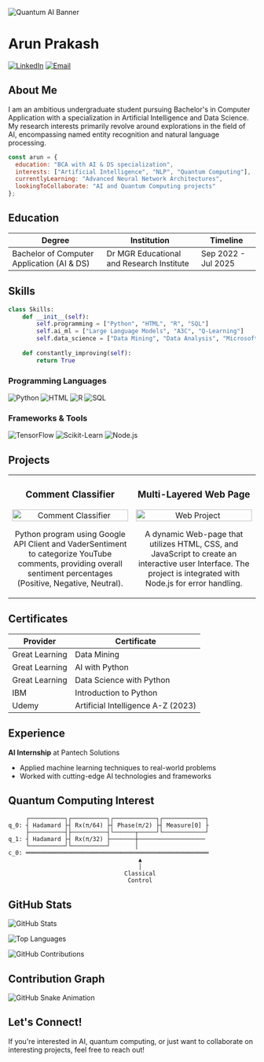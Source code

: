![Quantum AI Banner](./quantum-ai-banner.svg)

# Arun Prakash

[![LinkedIn](https://img.shields.io/badge/LinkedIn-Connect-blue?style=flat-square&logo=linkedin)](https://www.linkedin.com/in/arun-prakash-s-739881230/)
[![Email](https://img.shields.io/badge/Email-Contact-red?style=flat-square&logo=gmail)](mailto:arunsabapathi@outlook.com)

## About Me

I am an ambitious undergraduate student pursuing Bachelor's in Computer Application with a specialization in Artificial Intelligence and Data Science. My research interests primarily revolve around explorations in the field of AI, encompassing named entity recognition and natural language processing.

```javascript
const arun = {
  education: "BCA with AI & DS specialization",
  interests: ["Artificial Intelligence", "NLP", "Quantum Computing"],
  currentlyLearning: "Advanced Neural Network Architectures",
  lookingToCollaborate: "AI and Quantum Computing projects"
};
```

## Education

| Degree | Institution | Timeline |
|--------|-------------|----------|
| Bachelor of Computer Application (AI & DS) | Dr MGR Educational and Research Institute | Sep 2022 - Jul 2025 |

## Skills

```python
class Skills:
    def __init__(self):
        self.programming = ["Python", "HTML", "R", "SQL"]
        self.ai_ml = ["Large Language Models", "A3C", "Q-Learning"]
        self.data_science = ["Data Mining", "Data Analysis", "Microsoft Excel"]
        
    def constantly_improving(self):
        return True
```

### Programming Languages
![Python](https://img.shields.io/badge/Python-3776AB?style=flat-square&logo=python&logoColor=white)
![HTML](https://img.shields.io/badge/HTML5-E34F26?style=flat-square&logo=html5&logoColor=white)
![R](https://img.shields.io/badge/R-276DC3?style=flat-square&logo=r&logoColor=white)
![SQL](https://img.shields.io/badge/SQL-4479A1?style=flat-square&logo=mysql&logoColor=white)

### Frameworks & Tools
![TensorFlow](https://img.shields.io/badge/TensorFlow-FF6F00?style=flat-square&logo=tensorflow&logoColor=white)
![Scikit-Learn](https://img.shields.io/badge/ScikitLearn-F7931E?style=flat-square&logo=scikit-learn&logoColor=white)
![Node.js](https://img.shields.io/badge/Node.js-339933?style=flat-square&logo=node.js&logoColor=white)

## Projects

<table>
  <tr>
    <td width="50%">
      <h3 align="center">Comment Classifier</h3>
      <p align="center">
        <a href="https://github.com/yourusername/comment-classifier" target="_blank">
          <img src="https://via.placeholder.com/400x200?text=Comment+Classifier" width="100%" alt="Comment Classifier"/>
        </a>
        <p align="center">
          Python program using Google API Client and VaderSentiment to categorize YouTube comments, providing overall sentiment percentages (Positive, Negative, Neutral).
        </p>
      </p>
    </td>
    <td width="50%">
      <h3 align="center">Multi-Layered Web Page</h3>
      <p align="center">
        <a href="https://github.com/yourusername/multi-layered-webpage" target="_blank">
          <img src="https://via.placeholder.com/400x200?text=Web+Project" width="100%" alt="Web Project"/>
        </a>
        <p align="center">
          A dynamic Web-page that utilizes HTML, CSS, and JavaScript to create an interactive user Interface. The project is integrated with Node.js for error handling.
        </p>
      </p>
    </td>
  </tr>
</table>

## Certificates

| Provider | Certificate |
|----------|-------------|
| Great Learning | Data Mining |
| Great Learning | AI with Python |
| Great Learning | Data Science with Python |
| IBM | Introduction to Python |
| Udemy | Artificial Intelligence A-Z (2023) |

## Experience

**AI Internship** at Pantech Solutions
- Applied machine learning techniques to real-world problems
- Worked with cutting-edge AI technologies and frameworks

## Quantum Computing Interest

```
     ┌──────────┐┌──────────┐┌────────────┐┌────────────┐
q_0: ┤ Hadamard ├┤ Rx(π/64) ├┤ Phase(π/2) ├┤ Measure[0] ├
     ├──────────┤├──────────┤└──────┬─────┘└────────────┘
q_1: ┤ Hadamard ├┤ Rx(π/32) ├───────┼───────────────────
     └──────────┘└──────────┘       │                    
c_0: ════════════════════════════════════════════════════
                                     ▲                    
                                     │                    
                                 Classical               
                                  Control                
```

## GitHub Stats

![GitHub Stats](https://github-readme-stats.vercel.app/api?username=yourusername&show_icons=true&theme=dark&count_private=true&hide_border=true)

![Top Languages](https://github-readme-stats.vercel.app/api/top-langs/?username=yourusername&layout=compact&theme=dark&hide_border=true)

![GitHub Contributions](https://github-readme-streak-stats.herokuapp.com/?user=yourusername&theme=dark&hide_border=true)

## Contribution Graph

![GitHub Snake Animation](https://github.com/yourusername/yourusername/blob/output/github-contribution-grid-snake.svg)

## Let's Connect!

If you're interested in AI, quantum computing, or just want to collaborate on interesting projects, feel free to reach out!
